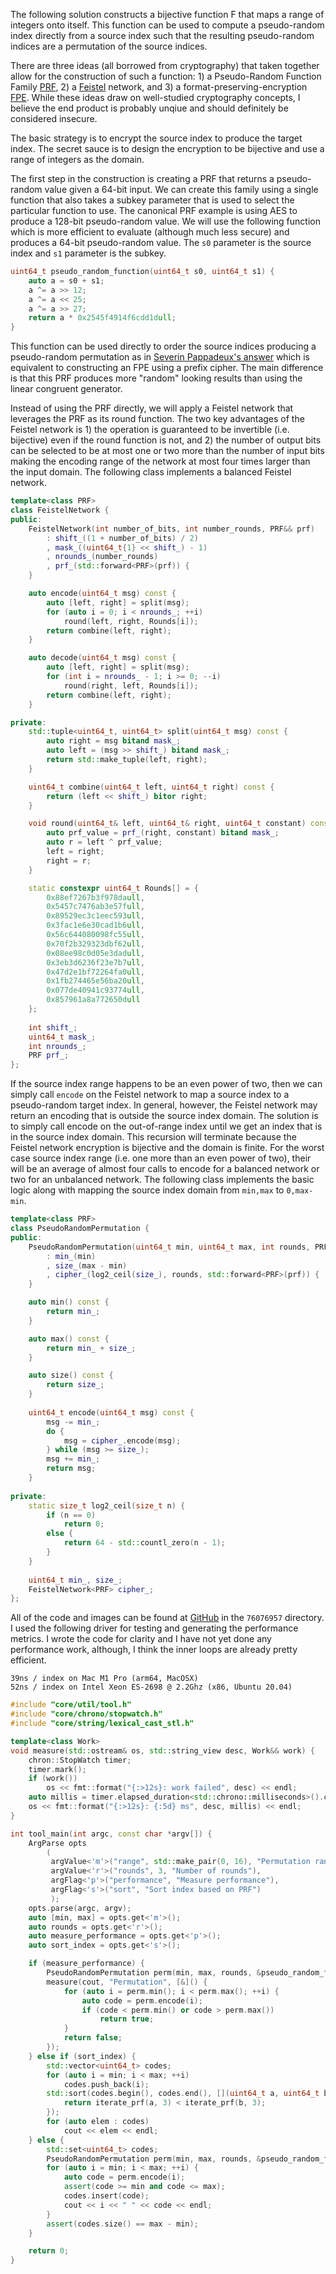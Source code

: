 
The following solution constructs a bijective function F that maps a
range of integers onto itself. This function can be used to compute a
pseudo-random index directly from a source index such that the
resulting pseudo-random indices are a permutation of the source
indices.

There are three ideas (all borrowed from cryptography) that taken
together allow for the construction of such a function: 1) a
Pseudo-Random Function Family [PRF][1], 2) a [Feistel][2] network, and
3) a format-preserving-encryption [FPE][3].  While these ideas draw on
well-studied cryptography concepts, I believe the end product is
probably unqiue and should definitely be considered insecure.

The basic strategy is to encrypt the source index to produce the
target index. The secret sauce is to design the encryption to be
bijective and use a range of integers as the domain.

The first step in the construction is creating a PRF that returns a
pseudo-random value given a 64-bit input. We can create this family
using a single function that also takes a subkey parameter that is
used to select the particular function to use. The canonical PRF
example is using AES to produce a 128-bit pseudo-random value. We will
use the following function which is more efficient to evaluate
(although much less secure) and produces a 64-bit pseudo-random
value. The `s0` parameter is the source index and `s1` parameter is
the subkey.

```c++
uint64_t pseudo_random_function(uint64_t s0, uint64_t s1) {
    auto a = s0 + s1;
    a ^= a >> 12;
    a ^= a << 25;
    a ^= a >> 27;
    return a * 0x2545f4914f6cdd1dull;
}
```

This function can be used directly to order the source indices
producing a pseudo-random permutation as in [Severin Pappadeux's
answer](https://stackoverflow.com/a/76082801/1202808) which is
equivalent to constructing an FPE using a prefix cipher. The main
difference is that this PRF produces more "random" looking results
than using the linear congruent generator.

Instead of using the PRF directly, we will apply a Feistel network
that leverages the PRF as its round function. The two key advantages
of the Feistel network is 1) the operation is guaranteed to be
invertible (i.e. bijective) even if the round function is not, and 2)
the number of output bits can be selected to be at most one or two
more than the number of input bits making the encoding range of the
network at most four times larger than the input domain. The following
class implements a balanced Feistel network.

```c++
template<class PRF>
class FeistelNetwork {
public:
    FeistelNetwork(int number_of_bits, int number_rounds, PRF&& prf)
		: shift_((1 + number_of_bits) / 2)
		, mask_((uint64_t{1} << shift_) - 1)
		, nrounds_(number_rounds)
		, prf_(std::forward<PRF>(prf)) {
    }

    auto encode(uint64_t msg) const {
		auto [left, right] = split(msg);
		for (auto i = 0; i < nrounds_; ++i)
			round(left, right, Rounds[i]);
		return combine(left, right);
    }

    auto decode(uint64_t msg) const {
		auto [left, right] = split(msg);
		for (int i = nrounds_ - 1; i >= 0; --i)
			round(right, left, Rounds[i]);
		return combine(left, right);
    }

private:
    std::tuple<uint64_t, uint64_t> split(uint64_t msg) const {
		auto right = msg bitand mask_;
		auto left = (msg >> shift_) bitand mask_;
		return std::make_tuple(left, right);
    }

    uint64_t combine(uint64_t left, uint64_t right) const {
		return (left << shift_) bitor right;
    }

    void round(uint64_t& left, uint64_t& right, uint64_t constant) const {
		auto prf_value = prf_(right, constant) bitand mask_;
		auto r = left ^ prf_value;
		left = right;
		right = r;
    }

    static constexpr uint64_t Rounds[] = {
		0x88ef7267b3f978daull,
		0x5457c7476ab3e57full,
		0x89529ec3c1eec593ull,
		0x3fac1e6e30cad1b6ull,
		0x56c644080098fc55ull,
		0x70f2b329323dbf62ull,
		0x08ee98c0d05e3dadull,
		0x3eb3d6236f23e7b7ull,
		0x47d2e1bf72264fa0ull,
		0x1fb274465e56ba20ull,
		0x077de40941c93774ull,
		0x857961a8a772650dull
    };
    
    int shift_;
    uint64_t mask_;
    int nrounds_;
    PRF prf_;
};
```

If the source index range happens to be an even power of two, then we
can simply call `encode` on the Feistel network to map a source index
to a pseudo-random target index. In general, however, the Feistel
network may return an encoding that is outside the source index
domain. The solution is to simply call encode on the out-of-range
index until we get an index that is in the source index domain. This
recursion will terminate because the Feistel network encryption is
bijective and the domain is finite. For the worst case source index
range (i.e. one more than an even power of two), their will be an
average of almost four calls to encode for a balanced network or two
for an unbalanced network. The following class implements the basic
logic along with mapping the source index domain from `min,max` to
`0,max-min`.

```c++
template<class PRF>
class PseudoRandomPermutation {
public:
    PseudoRandomPermutation(uint64_t min, uint64_t max, int rounds, PRF&& prf)
		: min_(min)
		, size_(max - min)
		, cipher_(log2_ceil(size_), rounds, std::forward<PRF>(prf)) { 
    }

    auto min() const {
		return min_;
    }

    auto max() const {
		return min_ + size_;
    }

    auto size() const {
		return size_;
    }
    
    uint64_t encode(uint64_t msg) const {
		msg -= min_;
		do {
			msg = cipher_.encode(msg);
		} while (msg >= size_);
		msg += min_;
		return msg;
	}
    
private:
    static size_t log2_ceil(size_t n) {
		if (n == 0)
			return 0;
		else {
			return 64 - std::countl_zero(n - 1);
		}
    }
    
    uint64_t min_, size_;
    FeistelNetwork<PRF> cipher_;
};
```

All of the code and images can be found at
[GitHub](https://github.com/cpp-core/so.git) in the `76076957`
directory. I used the following driver for testing and generating the
performance metrics. I wrote the code for clarity and I have not yet
done any performance work, although, I think the inner loops are
already pretty efficient.


```
39ns / index on Mac M1 Pro (arm64, MacOSX)
52ns / index on Intel Xeon ES-2698 @ 2.2Ghz (x86, Ubuntu 20.04)
```

```c++
#include "core/util/tool.h"
#include "core/chrono/stopwatch.h"
#include "core/string/lexical_cast_stl.h"

template<class Work>
void measure(std::ostream& os, std::string_view desc, Work&& work) {
    chron::StopWatch timer;
    timer.mark();
    if (work())
        os << fmt::format("{:>12s}: work failed", desc) << endl;
    auto millis = timer.elapsed_duration<std::chrono::milliseconds>().count();
    os << fmt::format("{:>12s}: {:5d} ms", desc, millis) << endl;
}

int tool_main(int argc, const char *argv[]) {
    ArgParse opts
        (
         argValue<'m'>("range", std::make_pair(0, 16), "Permutation range min:max"),
         argValue<'r'>("rounds", 3, "Number of rounds"),
         argFlag<'p'>("performance", "Measure performance"),
         argFlag<'s'>("sort", "Sort index based on PRF")
         );
    opts.parse(argc, argv);
    auto [min, max] = opts.get<'m'>();
    auto rounds = opts.get<'r'>();
    auto measure_performance = opts.get<'p'>();
    auto sort_index = opts.get<'s'>();

    if (measure_performance) {
        PseudoRandomPermutation perm(min, max, rounds, &pseudo_random_function);
        measure(cout, "Permutation", [&]() {
            for (auto i = perm.min(); i < perm.max(); ++i) {
                auto code = perm.encode(i);
                if (code < perm.min() or code > perm.max())
                    return true;
            }
            return false;
        });
    } else if (sort_index) {
        std::vector<uint64_t> codes;
        for (auto i = min; i < max; ++i)
            codes.push_back(i);
        std::sort(codes.begin(), codes.end(), [](uint64_t a, uint64_t b) {
            return iterate_prf(a, 3) < iterate_prf(b, 3);
        });
        for (auto elem : codes)
            cout << elem << endl;
    } else {
        std::set<uint64_t> codes;
        PseudoRandomPermutation perm(min, max, rounds, &pseudo_random_function);
        for (auto i = min; i < max; ++i) {
            auto code = perm.encode(i);
            assert(code >= min and code <= max);
            codes.insert(code);
            cout << i << " " << code << endl;
        }
        assert(codes.size() == max - min);
    }

    return 0;
}
```

  [1]: https://en.wikipedia.org/wiki/Format-preserving_encryption
  [2]: https://en.wikipedia.org/wiki/Feistel_cipher
  [3]: https://en.wikipedia.org/wiki/Format-preserving_encryption


